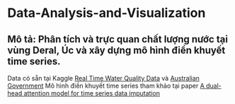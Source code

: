 # Data-Analysis-and-Visualization
## Mô tả: **Phân tích và trực quan chất lượng nước tại vùng Deral, Úc và xây dựng mô hình điền khuyết time series.**


Data có sẵn tại Kaggle [Real Time Water Quality Data](https://www.kaggle.com/datasets/ivivan/real-time-water-quality-data) và [Australian Government](https://data.gov.au/data/)
Mô hình điền khuyết time series tham khảo tại paper [A dual-head attention model for time series data imputation](https://www.sciencedirect.com/science/article/pii/S016816992100394X)
